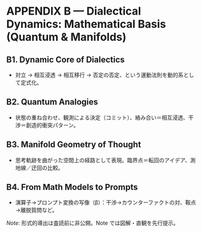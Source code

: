 # APPENDIX B — Dialectical Dynamics: Mathematical Basis (Quantum & Manifolds)

## B1. Dynamic Core of Dialectics
- 対立 → 相互浸透 → 相互移行 → 否定の否定、という運動法則を動的系として定式化。

## B2. Quantum Analogies
- 状態の重ね合わせ、観測による決定（コミット）、絡み合い＝相互浸透、干渉＝創造的衝突パターン。

## B3. Manifold Geometry of Thought
- 思考軌跡を曲がった空間上の経路として表現。臨界点＝転回のアイデア、測地線／迂回の比較。

## B4. From Math Models to Prompts
- 演算子→プロンプト変換の写像（β）：干渉→カウンターファクトの対、鞍点→離脱質問など。

*Note*: 形式的導出は査読前に非公開。Note では図解・直観を先行提示。
